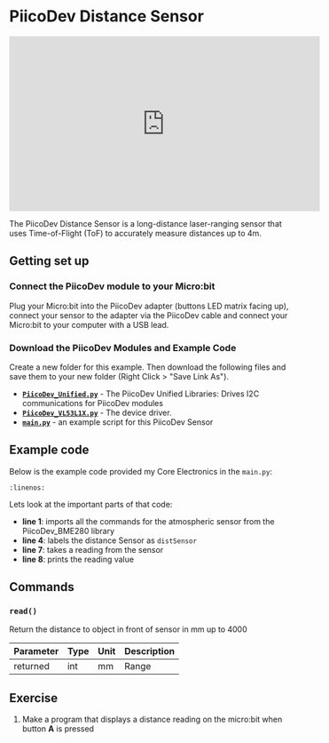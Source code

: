 # PiicoDev Distance Sensor

<iframe width="560" height="315" src="https://www.youtube-nocookie.com/embed/CjbOWeBz35s" title="YouTube video player" frameborder="0" allow="accelerometer; autoplay; clipboard-write; encrypted-media; gyroscope; picture-in-picture; web-share" allowfullscreen></iframe>

The PiicoDev Distance Sensor is a long-distance laser-ranging sensor that uses Time-of-Flight (ToF) to accurately measure distances up to 4m.

## Getting set up

### Connect the PiicoDev module to your Micro:bit

Plug your Micro:bit into the PiicoDev adapter (buttons LED matrix facing up), connect your sensor to the adapter via the PiicoDev cable and connect your Micro:bit to your computer with a USB lead.

### Download the PiicoDev Modules and Example Code

Create a new folder for this example. Then download the following files and save them to your new folder (Right Click > "Save Link As").

- **[`PiicoDev_Unified.py`](https://raw.githubusercontent.com/CoreElectronics/CE-PiicoDev-Unified/main/min/PiicoDev_Unified.py)** - The PiicoDev Unified Libraries: Drives I2C communications for PiicoDev modules
- **[`PiicoDev_VL53L1X.py`](https://raw.githubusercontent.com/CoreElectronics/CE-PiicoDev-VL53L1X-MicroPython-Module/main/min/PiicoDev_VL53L1X.py)** - The device driver.
- **[`main.py`](https://raw.githubusercontent.com/CoreElectronics/CE-PiicoDev-VL53L1X-MicroPython-Module/main/main.py)** - an example script for this PiicoDev Sensor

## Example code

Below is the example code provided my Core Electronics in the `main.py`:

```{literalinclude} ./python_files/piico_distance_example/main.py
:linenos:
```

Lets look at the important parts of that code:

- **line 1**: imports all the commands for the atmospheric sensor from the PiicoDev_BME280 library
- **line 4**: labels the distance Sensor as `distSensor`
- **line 7**: takes a reading from the sensor
- **line 8**: prints the reading value

## Commands

### `read()`

Return the distance to object in front of sensor in mm up to 4000

| Parameter | Type | Unit | Description |
| --- | --- | --- | --- |
| returned | int | mm | Range |

## Exercise

1. Make a program that displays a distance reading on the micro:bit when button **A** is pressed